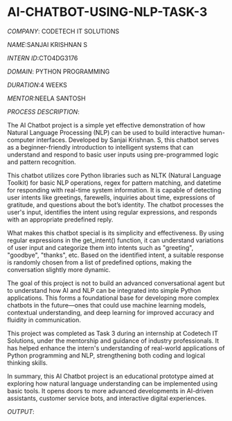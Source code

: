 # AI-CHATBOT-USING-NLP-TASK-3

*COMPANY*: CODETECH IT SOLUTIONS 

*NAME*:SANJAI KRISHNAN S 

*INTERN ID*:CTO4DG3176

*DOMAIN*: PYTHON PROGRAMMING 

*DURATION*:4 WEEKS

*MENTOR*:NEELA SANTOSH

*PROCESS DESCRIPTION*:

The AI Chatbot project is a simple yet effective demonstration of how Natural Language Processing (NLP) can be used to build interactive human-computer interfaces. Developed by Sanjai Krishnan. S, this chatbot serves as a beginner-friendly introduction to intelligent systems that can understand and respond to basic user inputs using pre-programmed logic and pattern recognition.

This chatbot utilizes core Python libraries such as NLTK (Natural Language Toolkit) for basic NLP operations, regex for pattern matching, and datetime for responding with real-time system information. It is capable of detecting user intents like greetings, farewells, inquiries about time, expressions of gratitude, and questions about the bot’s identity. The chatbot processes the user's input, identifies the intent using regular expressions, and responds with an appropriate predefined reply.

What makes this chatbot special is its simplicity and effectiveness. By using regular expressions in the get_intent() function, it can understand variations of user input and categorize them into intents such as "greeting", "goodbye", "thanks", etc. Based on the identified intent, a suitable response is randomly chosen from a list of predefined options, making the conversation slightly more dynamic.

The goal of this project is not to build an advanced conversational agent but to understand how AI and NLP can be integrated into simple Python applications. This forms a foundational base for developing more complex chatbots in the future—ones that could use machine learning models, contextual understanding, and deep learning for improved accuracy and fluidity in communication.

This project was completed as Task 3 during an internship at Codetech IT Solutions, under the mentorship and guidance of industry professionals. It has helped enhance the intern's understanding of real-world applications of Python programming and NLP, strengthening both coding and logical thinking skills.

In summary, this AI Chatbot project is an educational prototype aimed at exploring how natural language understanding can be implemented using basic tools. It opens doors to more advanced developments in AI-driven assistants, customer service bots, and interactive digital experiences.

*OUTPUT*:

